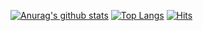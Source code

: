 
[![Anurag's github stats](https://github-readme-stats.vercel.app/api?username=NamSeonWoong&show_icons=true&theme=dracula)](https://github.com/anuraghazra/github-readme-stats)
[![Top Langs](https://github-readme-stats.vercel.app/api/top-langs/?username=NamSeonWoong&theme=synthwave)](https://github.com/anuraghazra/github-readme-stats)
    [![Hits](https://hits.seeyoufarm.com/api/count/incr/badge.svg?url=https%3A%2F%2Fgithub.com%2Fwun1107%2Fhit-counter&count_bg=%231391B8&title_bg=%23C926CF&icon=python.svg&icon_color=%231177D9&title=VISITOR&edge_flat=false)](https://hits.seeyoufarm.com)

